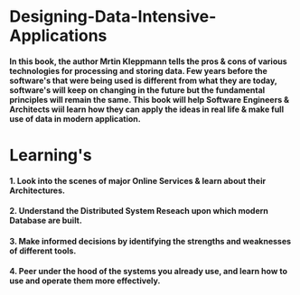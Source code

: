 # Designing-Data-Intensive-Applications

#### In this book, the author Mrtin Kleppmann tells the pros & cons of various technologies for processing and storing data. Few years before the software's that were being used is different from what they are today, software's will keep on changing in the future but the fundamental principles will remain the same. This book will help Software Engineers & Architects wiil learn how they can apply the ideas in real life & make full use of data in modern application.

# Learning's

#### 1. Look into the scenes of major Online Services & learn about their Architectures.
#### 2. Understand the Distributed System Reseach upon which modern Database are built.
#### 3. Make informed decisions by identifying the strengths and weaknesses of different tools.
#### 4. Peer under the hood of the systems you already use, and learn how to use and operate them more effectively.

